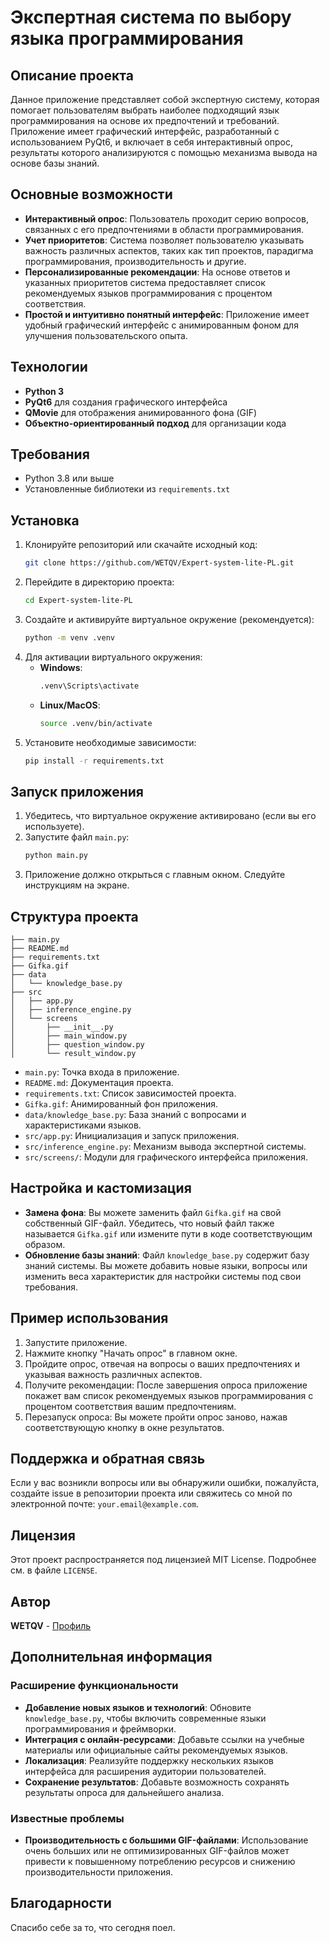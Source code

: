 # Экспертная система по выбору языка программирования

## Описание проекта
Данное приложение представляет собой экспертную систему, которая помогает пользователям выбрать наиболее подходящий язык программирования на основе их предпочтений и требований. Приложение имеет графический интерфейс, разработанный с использованием PyQt6, и включает в себя интерактивный опрос, результаты которого анализируются с помощью механизма вывода на основе базы знаний.

## Основные возможности
- **Интерактивный опрос**: Пользователь проходит серию вопросов, связанных с его предпочтениями в области программирования.
- **Учет приоритетов**: Система позволяет пользователю указывать важность различных аспектов, таких как тип проектов, парадигма программирования, производительность и другие.
- **Персонализированные рекомендации**: На основе ответов и указанных приоритетов система предоставляет список рекомендуемых языков программирования с процентом соответствия.
- **Простой и интуитивно понятный интерфейс**: Приложение имеет удобный графический интерфейс с анимированным фоном для улучшения пользовательского опыта.

## Технологии
- **Python 3**
- **PyQt6** для создания графического интерфейса
- **QMovie** для отображения анимированного фона (GIF)
- **Объектно-ориентированный подход** для организации кода

## Требования
- Python 3.8 или выше
- Установленные библиотеки из `requirements.txt`

## Установка
1. Клонируйте репозиторий или скачайте исходный код:
    ```bash
    git clone https://github.com/WETQV/Expert-system-lite-PL.git
    ```
2. Перейдите в директорию проекта:
    ```bash
    cd Expert-system-lite-PL
    ```
3. Создайте и активируйте виртуальное окружение (рекомендуется):
    ```bash
    python -m venv .venv
    ```
4. Для активации виртуального окружения:
   - **Windows**:
     ```bash
     .venv\Scripts\activate
     ```
   - **Linux/MacOS**:
     ```bash
     source .venv/bin/activate
     ```
5. Установите необходимые зависимости:
    ```bash
    pip install -r requirements.txt
    ```

## Запуск приложения
1. Убедитесь, что виртуальное окружение активировано (если вы его используете).
2. Запустите файл `main.py`:
    ```bash
    python main.py
    ```
3. Приложение должно открыться с главным окном. Следуйте инструкциям на экране.

## Структура проекта
```
├── main.py
├── README.md
├── requirements.txt
├── Gifka.gif
├── data
│   └── knowledge_base.py
├── src
│   ├── app.py
│   ├── inference_engine.py
│   └── screens
│       ├── __init__.py
│       ├── main_window.py
│       ├── question_window.py
│       └── result_window.py
```
- `main.py`: Точка входа в приложение.
- `README.md`: Документация проекта.
- `requirements.txt`: Список зависимостей проекта.
- `Gifka.gif`: Анимированный фон приложения.
- `data/knowledge_base.py`: База знаний с вопросами и характеристиками языков.
- `src/app.py`: Инициализация и запуск приложения.
- `src/inference_engine.py`: Механизм вывода экспертной системы.
- `src/screens/`: Модули для графического интерфейса приложения.

## Настройка и кастомизация
- **Замена фона**: Вы можете заменить файл `Gifka.gif` на свой собственный GIF-файл. Убедитесь, что новый файл также называется `Gifka.gif` или измените пути в коде соответствующим образом.
- **Обновление базы знаний**: Файл `knowledge_base.py` содержит базу знаний системы. Вы можете добавить новые языки, вопросы или изменить веса характеристик для настройки системы под свои требования.

## Пример использования
1. Запустите приложение.
2. Нажмите кнопку "Начать опрос" в главном окне.
3. Пройдите опрос, отвечая на вопросы о ваших предпочтениях и указывая важность различных аспектов.
4. Получите рекомендации: После завершения опроса приложение покажет вам список рекомендуемых языков программирования с процентом соответствия вашим предпочтениям.
5. Перезапуск опроса: Вы можете пройти опрос заново, нажав соответствующую кнопку в окне результатов.

## Поддержка и обратная связь
Если у вас возникли вопросы или вы обнаружили ошибки, пожалуйста, создайте issue в репозитории проекта или свяжитесь со мной по электронной почте: `your.email@example.com`.

## Лицензия
Этот проект распространяется под лицензией MIT License. Подробнее см. в файле `LICENSE`.

## Автор
**WETQV** - [Профиль](https://github.com/WETQV)

## Дополнительная информация
### Расширение функциональности
- **Добавление новых языков и технологий**: Обновите `knowledge_base.py`, чтобы включить современные языки программирования и фреймворки.
- **Интеграция с онлайн-ресурсами**: Добавьте ссылки на учебные материалы или официальные сайты рекомендуемых языков.
- **Локализация**: Реализуйте поддержку нескольких языков интерфейса для расширения аудитории пользователей.
- **Сохранение результатов**: Добавьте возможность сохранять результаты опроса для дальнейшего анализа.

### Известные проблемы
- **Производительность с большими GIF-файлами**: Использование очень больших или не оптимизированных GIF-файлов может привести к повышенному потреблению ресурсов и снижению производительности приложения.

## Благодарности
Спасибо себе за то, что сегодня поел.

